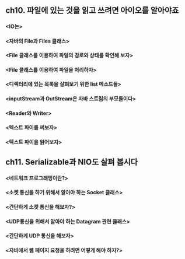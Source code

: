 ## ch10. 파일에 있는 것을 읽고 쓰려면 아이오를 알아야죠
#### <IO는>
#### <자바의 File과 Files 클래스>
#### <File 클래스를 이용하여 파일의 경로와 상태를 확인해 보자>
#### <File 클래스를 이용하여 파일을 처리하자>
#### <디렉터리에 있는 목록을 살펴보기 위한 list 메소드들>
#### <inputStream과 OutStream은 자바 스트림의 부모들이다>
#### <Reader와 Writer>
#### <텍스트 파이를 써보자>
#### <텍스트 파이을 읽어보자>

## ch11. Serializable과 NIO도 살펴 봅시다
#### <네트워크 프로그래밍이란?>
#### <소켓 통신을 하기 위해서 알아야 하는 Socket 클래스>
#### <간단하게 소켓 통신을 해보자?>
#### <UDP통신을 위해서 알아야 하는 Datagram 관련 클래스>
#### <간단하게 UDP 통신을 해보자>
#### <자바에서 웹 페이지 요청을 하려면 어떻게 해야 하지?>
